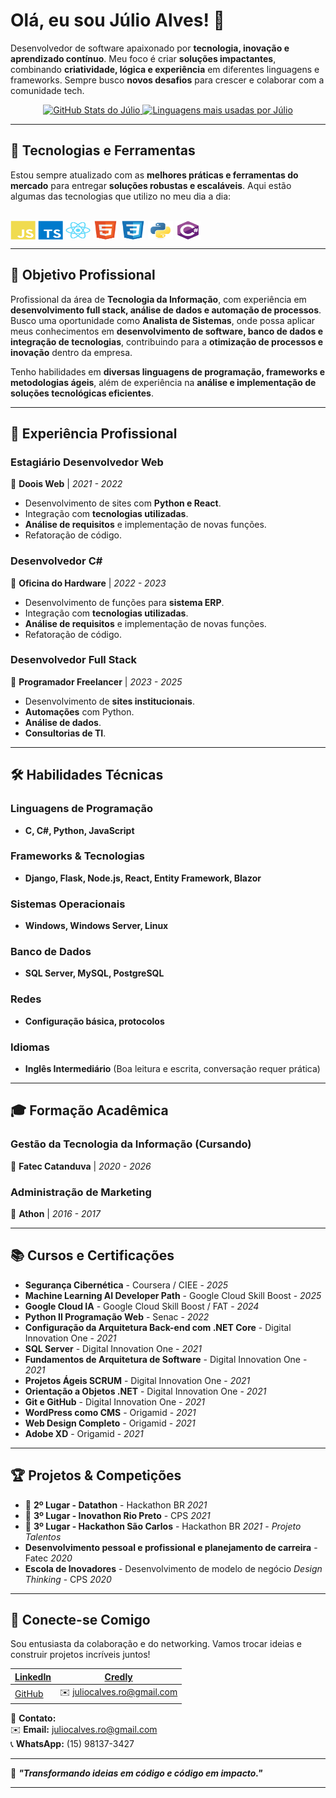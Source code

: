 # **Olá, eu sou Júlio Alves! 👋**  
Desenvolvedor de software apaixonado por **tecnologia, inovação e aprendizado contínuo**. Meu foco é criar **soluções impactantes**, combinando **criatividade, lógica e experiência** em diferentes linguagens e frameworks. Sempre busco **novos desafios** para crescer e colaborar com a comunidade tech.  

<div align="center">
  <a href="https://github.com/juliocalves">
    <img height="180em" src="https://github-readme-stats.vercel.app/api?username=juliocalves&show_icons=true&theme=dracula&include_all_commits=true&count_private=true" alt="GitHub Stats do Júlio"/>
    <img height="180em" src="https://github-readme-stats.vercel.app/api/top-langs/?username=juliocalves&layout=compact&langs_count=7&theme=dracula" alt="Linguagens mais usadas por Júlio"/>
  </a>
</div>

---

## 🚀 Tecnologias e Ferramentas  
Estou sempre atualizado com as **melhores práticas e ferramentas do mercado** para entregar **soluções robustas e escaláveis**. Aqui estão algumas das tecnologias que utilizo no meu dia a dia:

<div style="display: inline_block"><br>
  <img align="center" alt="JavaScript" height="30" width="40" src="https://raw.githubusercontent.com/devicons/devicon/master/icons/javascript/javascript-plain.svg" title="JavaScript">
  <img align="center" alt="TypeScript" height="30" width="40" src="https://raw.githubusercontent.com/devicons/devicon/master/icons/typescript/typescript-plain.svg" title="TypeScript">
  <img align="center" alt="React" height="30" width="40" src="https://raw.githubusercontent.com/devicons/devicon/master/icons/react/react-original.svg" title="React">
  <img align="center" alt="HTML" height="30" width="40" src="https://raw.githubusercontent.com/devicons/devicon/master/icons/html5/html5-original.svg" title="HTML5">
  <img align="center" alt="CSS" height="30" width="40" src="https://raw.githubusercontent.com/devicons/devicon/master/icons/css3/css3-original.svg" title="CSS3">
  <img align="center" alt="Python" height="30" width="40" src="https://raw.githubusercontent.com/devicons/devicon/master/icons/python/python-original.svg" title="Python">
  <img align="center" alt="C#" height="30" width="40" src="https://raw.githubusercontent.com/devicons/devicon/master/icons/csharp/csharp-original.svg" title="C#">
</div>

---

## 🎯 Objetivo Profissional  
Profissional da área de **Tecnologia da Informação**, com experiência em **desenvolvimento full stack, análise de dados e automação de processos**. Busco uma oportunidade como **Analista de Sistemas**, onde possa aplicar meus conhecimentos em **desenvolvimento de software, banco de dados e integração de tecnologias**, contribuindo para a **otimização de processos e inovação** dentro da empresa.  

Tenho habilidades em **diversas linguagens de programação, frameworks e metodologias ágeis**, além de experiência na **análise e implementação de soluções tecnológicas eficientes**.

---

## 💼 Experiência Profissional  

### **Estagiário Desenvolvedor Web**  
📍 **Doois Web** | *2021 - 2022*  
- Desenvolvimento de sites com **Python e React**.  
- Integração com **tecnologias utilizadas**.  
- **Análise de requisitos** e implementação de novas funções.  
- Refatoração de código.  

### **Desenvolvedor C#**  
📍 **Oficina do Hardware** | *2022 - 2023*  
- Desenvolvimento de funções para **sistema ERP**.  
- Integração com **tecnologias utilizadas**.  
- **Análise de requisitos** e implementação de novas funções.  
- Refatoração de código.  

### **Desenvolvedor Full Stack**  
📍 **Programador Freelancer** | *2023 - 2025*  
- Desenvolvimento de **sites institucionais**.  
- **Automações** com Python.  
- **Análise de dados**.  
- **Consultorias de TI**.  

---

## 🛠 Habilidades Técnicas  

### **Linguagens de Programação**  
- **C, C#, Python, JavaScript**  

### **Frameworks & Tecnologias**  
- **Django, Flask, Node.js, React, Entity Framework, Blazor**  

### **Sistemas Operacionais**  
- **Windows, Windows Server, Linux**  

### **Banco de Dados**  
- **SQL Server, MySQL, PostgreSQL**  

### **Redes**  
- **Configuração básica, protocolos**  

### **Idiomas**  
- **Inglês Intermediário** (Boa leitura e escrita, conversação requer prática)  

---

## 🎓 Formação Acadêmica  

### **Gestão da Tecnologia da Informação (Cursando)**  
📍 **Fatec Catanduva** | *2020 - 2026*  

### **Administração de Marketing**  
📍 **Athon** | *2016 - 2017*  

---

## 📚 Cursos e Certificações  

- **Segurança Cibernética** - Coursera / CIEE - *2025*  
- **Machine Learning AI Developer Path** - Google Cloud Skill Boost - *2025*  
- **Google Cloud IA** - Google Cloud Skill Boost / FAT - *2024*  
- **Python II Programação Web** - Senac - *2022*  
- **Configuração da Arquitetura Back-end com .NET Core** - Digital Innovation One - *2021*  
- **SQL Server** - Digital Innovation One - *2021*  
- **Fundamentos de Arquitetura de Software** - Digital Innovation One - *2021*  
- **Projetos Ágeis SCRUM** - Digital Innovation One - *2021*  
- **Orientação a Objetos .NET** - Digital Innovation One - *2021*  
- **Git e GitHub** - Digital Innovation One - *2021*  
- **WordPress como CMS** - Origamid - *2021*  
- **Web Design Completo** - Origamid - *2021*  
- **Adobe XD** - Origamid - *2021*  

---

## 🏆 Projetos & Competições  

- 🥈 **2º Lugar - Datathon** - Hackathon BR *2021*  
- 🥉 **3º Lugar - Inovathon Rio Preto** - CPS *2021*  
- 🥉 **3º Lugar - Hackathon São Carlos** - Hackathon BR *2021* - *Projeto Talentos*  
- **Desenvolvimento pessoal e profissional e planejamento de carreira** - Fatec *2020*  
- **Escola de Inovadores** - Desenvolvimento de modelo de negócio *Design Thinking* - CPS *2020*  

---

## 🔗 Conecte-se Comigo  
Sou entusiasta da colaboração e do networking. Vamos trocar ideias e construir projetos incríveis juntos!  

| [LinkedIn](https://www.linkedin.com/in/juliocesar-desenvolvedor/) | [Credly](https://www.credly.com/users/julio-cesar-alves-rodrigues) |
| ----------------------------------------------------------------- | ------------------------------------------------------------------ |
| [GitHub](https://github.com/juliocalves)                          | ✉️ juliocalves.ro@gmail.com                                        |

📩 **Contato:**  
✉️ **Email:** juliocalves.ro@gmail.com  
📞 **WhatsApp:** (15) 98137-3427  

---

🚀 **_"Transformando ideias em código e código em impacto."_**  

---
